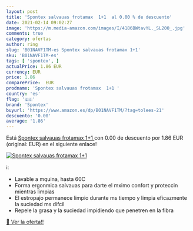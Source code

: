 ```yaml
---
layout: post
title: 'Spontex salvauas frotamax  1+1  al 0.00 % de descuento'
date: 2021-02-14 09:02:27
image: 'https://m.media-amazon.com/images/I/4186BWtavYL._SL200_.jpg'
comments: true
category: ofertas
author: ring
slug: 'B01NAVF1TM-es Spontex salvauas frotamax 1+1'
sku: 'B01NAVF1TM-es'
tags: [ 'spontex', ]
actualPrice: 1.86 EUR
currency: EUR
price: 1.86
comparePrice:  EUR
prodname: 'Spontex salvauas frotamax  1+1 '
country: 'es'
flag: '🇪🇸'
brand: 'Spontex'
buyurl: 'https://www.amazon.es/dp/B01NAVF1TM/?tag=tolees-21'
descuento: '0.00'
average: '1.86'
---
```


Está [Spontex salvauas frotamax  1+1 ](https://www.amazon.es/dp/B01NAVF1TM/?tag=tolees-21) con 0.00 de descuento por 1.86 EUR (original:  EUR) en el siguiente enlace!

[![Spontex salvauas frotamax  1+1 ](https://m.media-amazon.com/images/I/4186BWtavYL._SL200_.jpg)](https://www.amazon.es/dp/B01NAVF1TM/?tag=tolees-21)

ℹ️:

- Lavable a mquina, hasta 60C
- Forma ergonmica salvauas para darte el mximo confort y proteccin mientras limpias
- El estropajo permanece limpio durante ms tiempo y limpia eficazmente la suciedad ms difcil
- Repele la grasa y la suciedad impidiendo que penetren en la fibra

[🛒 Ver la oferta!!](https://www.amazon.es/dp/B01NAVF1TM/?tag=tolees-21)
